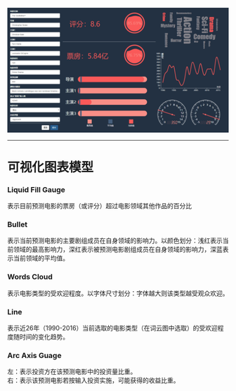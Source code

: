 ![前端预览](static/img/TIM截图20190315213801.png)  
*****  
# 可视化图表模型  
### Liquid Fill Gauge  
表示目前预测电影的票房（或评分）超过电影领域其他作品的百分比  
### Bullet  
表示当前预测电影的主要剧组成员在自身领域的影响力。以颜色划分：浅红表示当前领域的最高影响力，深红表示被预测电影剧组成员在自身领域的影响力，深蓝表示当前领域的平均值。  
### Words Cloud  
表示电影类型的受欢迎程度。以字体尺寸划分：字体越大则该类型越受观众欢迎。  
### Line  
表示近26年（1990-2016）当前选取的电影类型（在词云图中选取）的受欢迎程度随时间的变化趋势。  
### Arc Axis  Guage  
左：表示投资方在该预测电影中的投资量比重。  
右：表示该预测电影若按输入投资实施，可能获得的收益比重。  